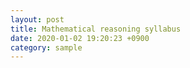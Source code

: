 ```yaml
---
layout: post
title: Mathematical reasoning syllabus
date: 2020-01-02 19:20:23 +0900
category: sample
---
```



